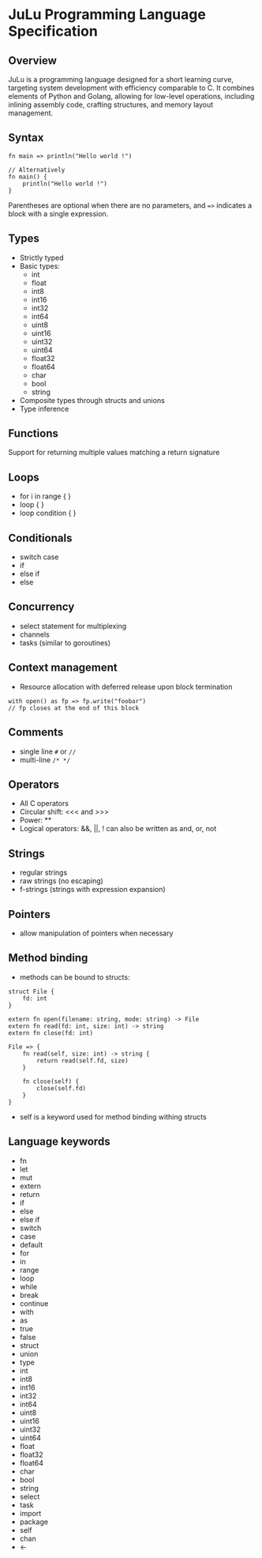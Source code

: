 # JuLu Programming Language Specification

## Overview

JuLu is a programming language designed for a short learning curve,
targeting system development with efficiency comparable to C.
It combines elements of Python and Golang,
allowing for low-level operations,
including inlining assembly code,
crafting structures,
and memory layout management.


## Syntax

```
fn main => println("Hello world !")

// Alternatively
fn main() {
    println("Hello world !")
}
```

Parentheses are optional when there are no parameters,
and `=>` indicates a block with a single expression.


## Types

- Strictly typed
- Basic types:
  - int
  - float
  - int8
  - int16
  - int32
  - int64
  - uint8
  - uint16
  - uint32
  - uint64
  - float32
  - float64
  - char
  - bool
  - string
- Composite types through structs and unions
- Type inference


## Functions
Support for returning multiple values matching a return signature


## Loops

- for i in range { }
- loop { }
- loop condition { }


## Conditionals

- switch case
- if
- else if
- else


## Concurrency

- select statement for multiplexing
- channels
- tasks (similar to goroutines)


## Context management

- Resource allocation with deferred release upon block termination

```
with open() as fp => fp.write("foobar")
// fp closes at the end of this block
```

## Comments
- single line `#` or `//`
- multi-line `/* */`


## Operators

- All C operators
- Circular shift: <<< and >>>
- Power: **
- Logical operators: &&, ||, ! can also be written as and, or, not


## Strings

- regular strings
- raw strings (no escaping)
- f-strings (strings with expression expansion)


## Pointers

- allow manipulation of pointers when necessary


## Method binding

- methods can be bound to structs:

```
struct File {
    fd: int
}

extern fn open(filename: string, mode: string) -> File
extern fn read(fd: int, size: int) -> string
extern fn close(fd: int)

File => {
    fn read(self, size: int) -> string {
        return read(self.fd, size)
    }

    fn close(self) {
        close(self.fd)
    }
}
```
- self is a keyword used for method binding withing structs

## Language keywords
- fn
- let
- mut
- extern
- return
- if
- else
- else if
- switch
- case
- default
- for
- in
- range
- loop
- while
- break
- continue
- with
- as
- true
- false
- struct
- union
- type
- int
- int8
- int16
- int32
- int64
- uint8
- uint16
- uint32
- uint64
- float
- float32
- float64
- char
- bool
- string
- select
- task
- import
- package
- self
- chan
- <-
